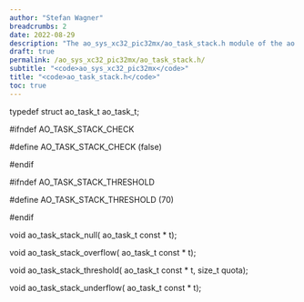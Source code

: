```yaml
---
author: "Stefan Wagner"
breadcrumbs: 2
date: 2022-08-29
description: "The ao_sys_xc32_pic32mx/ao_task_stack.h module of the ao real-time operating system."
draft: true
permalink: /ao_sys_xc32_pic32mx/ao_task_stack.h/ 
subtitle: "<code>ao_sys_xc32_pic32mx</code>"
title: "<code>ao_task_stack.h</code>"
toc: true
---
```


typedef struct  ao_task_t           ao_task_t;

#ifndef AO_TASK_STACK_CHECK

#define AO_TASK_STACK_CHECK         (false)

#endif

#ifndef AO_TASK_STACK_THRESHOLD

#define AO_TASK_STACK_THRESHOLD     (70)

#endif

void    ao_task_stack_null(         ao_task_t const * t);

void    ao_task_stack_overflow(     ao_task_t const * t);

void    ao_task_stack_threshold(    ao_task_t const * t, size_t quota);

void    ao_task_stack_underflow(    ao_task_t const * t);

